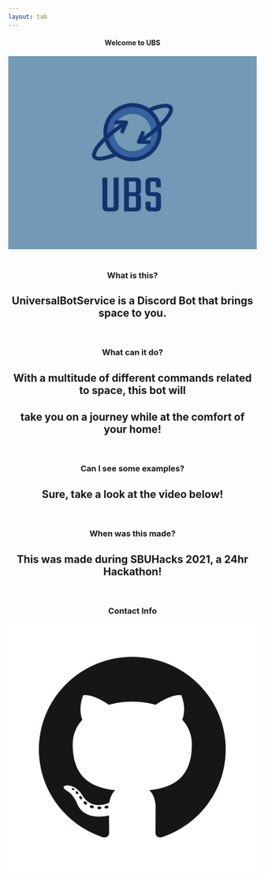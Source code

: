 ```yaml
---
layout: tab
---
```

<center>
<div class="tracking-in-contract-bck ">
<h4>Welcome to UBS</h4>
<img src="img/ubs.png" class="rounded-circle ubs swirl-in-fwd">
</div>
<br>
<div class="card shadow p-3 mb-5 col-md-8 blue">
<h3> What is this? </h3>
</div>
<h2> UniversalBotService is a Discord Bot that brings space to you. </h2>
<br>

<div class="card shadow p-3 mb-5 col-md-8 blue">
<h3> What can it do? </h3>
</div>
<h2> With a multitude of different commands related to space, this bot will </h2> 
<h2>take you on a journey while at the comfort of your home! </h2>
<br>

<div class="card shadow p-3 mb-5 col-md-8 blue">
<h3> Can I see some examples? </h3>
</div>
<h2> Sure, take a look at the video below! </h2>
<br>

<div class="card shadow p-3 mb-5 col-md-8 blue">
<h3> When was this made? </h3>
</div>
<h2> This was made during SBUHacks 2021, a 24hr Hackathon! </h2>
<br>

<div class="card shadow p-3 mb-5 col-md-6 blue">
<h3>Contact Info</h3>
<a href="https://github.com/bryanlais/SBU-Hacks-2021" target="_blank"><img src="img/github.png" class="media rounded-circle"></a>
</div>
